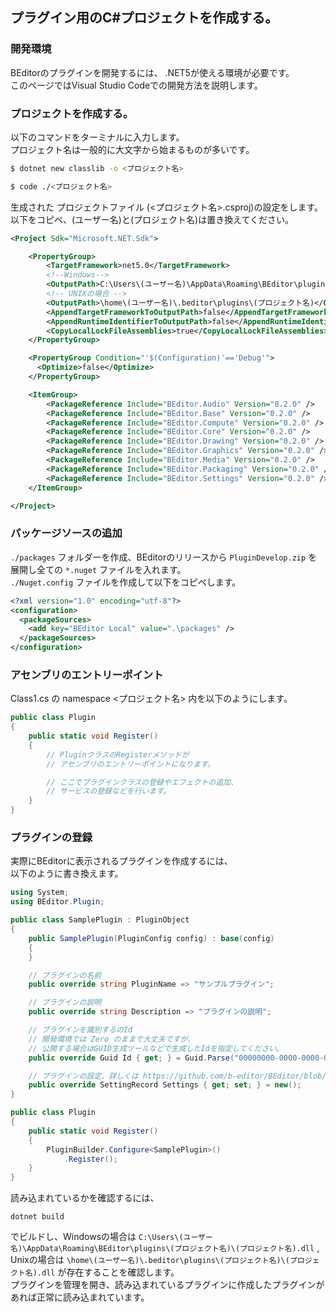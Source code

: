 ## プラグイン用のC#プロジェクトを作成する。

### 開発環境
BEditorのプラグインを開発するには、
.NET5が使える環境が必要です。  
このページではVisual Studio Codeでの開発方法を説明します。  

### プロジェクトを作成する。

以下のコマンドをターミナルに入力します。  
プロジェクト名は一般的に大文字から始まるものが多いです。

``` bash
$ dotnet new classlib -o <プロジェクト名>

$ code ./<プロジェクト名>
```

生成された プロジェクトファイル (<プロジェクト名>.csproj)の設定をします。  
以下をコピペ、(ユーザー名)と(プロジェクト名)は置き換えてください。

``` xml
<Project Sdk="Microsoft.NET.Sdk">

    <PropertyGroup>
        <TargetFramework>net5.0</TargetFramework>
        <!--Windows-->
        <OutputPath>C:\Users\(ユーザー名)\AppData\Roaming\BEditor\plugins\(プロジェクト名)</OutputPath>
        <!-- UNIXの場合 -->
        <OutputPath>\home\(ユーザー名)\.beditor\plugins\(プロジェクト名)</OutputPath>
        <AppendTargetFrameworkToOutputPath>false</AppendTargetFrameworkToOutputPath>
        <AppendRuntimeIdentifierToOutputPath>false</AppendRuntimeIdentifierToOutputPath>
        <CopyLocalLockFileAssemblies>true</CopyLocalLockFileAssemblies>
    </PropertyGroup>

    <PropertyGroup Condition="'$(Configuration)'=='Debug'">
      <Optimize>false</Optimize>
    </PropertyGroup>

    <ItemGroup>
        <PackageReference Include="BEditor.Audio" Version="0.2.0" />
        <PackageReference Include="BEditor.Base" Version="0.2.0" />
        <PackageReference Include="BEditor.Compute" Version="0.2.0" />
        <PackageReference Include="BEditor.Core" Version="0.2.0" />
        <PackageReference Include="BEditor.Drawing" Version="0.2.0" />
        <PackageReference Include="BEditor.Graphics" Version="0.2.0" />
        <PackageReference Include="BEditor.Media" Version="0.2.0" />
        <PackageReference Include="BEditor.Packaging" Version="0.2.0" />
        <PackageReference Include="BEditor.Settings" Version="0.2.0" />
    </ItemGroup>

</Project>
```

### パッケージソースの追加
`./packages` フォルダーを作成、BEditorのリリースから `PluginDevelop.zip` を展開し全ての `*.nuget` ファイルを入れます。  
`./Nuget.config` ファイルを作成して以下をコピペします。
``` xml
<?xml version="1.0" encoding="utf-8"?>
<configuration>
  <packageSources>
    <add key="BEditor Local" value=".\packages" />
  </packageSources>
</configuration>
```

### アセンブリのエントリーポイント

Class1.cs の namespace <プロジェクト名> 内を以下のようにします。

``` C#
public class Plugin
{
    public static void Register()
    {
        // PluginクラスのRegisterメソッドが
        // アセンブリのエントリーポイントになります。

        // ここでプラグインクラスの登録やエフェクトの追加、
        // サービスの登録などを行います。
    }
}
```

### プラグインの登録

実際にBEditorに表示されるプラグインを作成するには、  
以下のように書き換えます。

``` C#
using System;
using BEditor.Plugin;

public class SamplePlugin : PluginObject
{
    public SamplePlugin(PluginConfig config) : base(config)
    {
    }

    // プラグインの名前
    public override string PluginName => "サンプルプラグイン";

    // プラグインの説明
    public override string Description => "プラグインの説明";

    // プラグインを識別するのId
    // 開発環境では Zero のままで大丈夫ですが、
    // 公開する場合はGUID生成ツールなどで生成したIdを指定してください。
    public override Guid Id { get; } = Guid.Parse("00000000-0000-0000-0000-000000000000");

    // プラグインの設定、詳しくは https://github.com/b-editor/BEditor/blob/main/extensions/BEditor.Extensions.AviUtl/EntryPlugin.cs#L379 をご覧ください。
    public override SettingRecord Settings { get; set; } = new();
}

public class Plugin
{
    public static void Register()
    {
        PluginBuilder.Configure<SamplePlugin>()
            .Register();
    }
}
```

読み込まれているかを確認するには、

```
dotnet build
```

でビルドし、Windowsの場合は `C:\Users\(ユーザー名)\AppData\Roaming\BEditor\plugins\(プロジェクト名)\(プロジェクト名).dll` , Unixの場合は `\home\(ユーザー名)\.beditor\plugins\(プロジェクト名)\(プロジェクト名).dll` が存在することを確認します。  
プラグインを管理を開き、読み込まれているプラグインに作成したプラグインがあれば正常に読み込まれています。